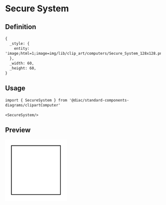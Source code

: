 # Secure System

## Definition

```
{
  _style: { 
    entity: 'image;html=1;image=img/lib/clip_art/computers/Secure_System_128x128.pngstrokeColor=none;',
  },
  _width: 60,
  _height: 60,
}
```

## Usage

```
import { SecureSystem } from '@diac/standard-components-diagrams/clipartComputer'

<SecureSystem/>
```

## Preview

<img src="./secure-system.png" width="200"/>
